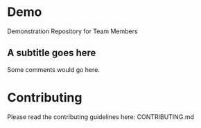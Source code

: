 # Demo
Demonstration Repository for Team Members


## A subtitle goes here
Some comments would go here.

# Contributing
Please read the contributing guidelines here: CONTRIBUTING.md
